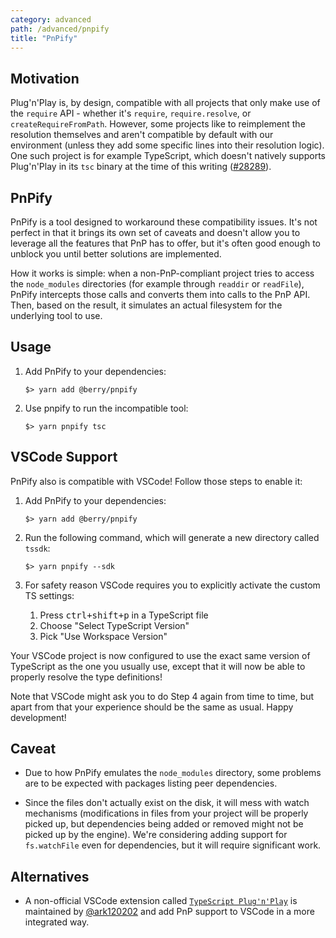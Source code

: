 ```yaml
---
category: advanced
path: /advanced/pnpify
title: "PnPify"
---
```


## Motivation

Plug'n'Play is, by design, compatible with all projects that only make use of the `require` API - whether it's `require`, `require.resolve`, or `createRequireFromPath`. However, some projects like to reimplement the resolution themselves and aren't compatible by default with our environment (unless they add some specific lines into their resolution logic). One such project is for example TypeScript, which doesn't natively supports Plug'n'Play in its `tsc` binary at the time of this writing ([#28289](https://github.com/Microsoft/TypeScript/issues/28289)).

## PnPify

PnPify is a tool designed to workaround these compatibility issues. It's not perfect in that it brings its own set of caveats and doesn't allow you to leverage all the features that PnP has to offer, but it's often good enough to unblock you until better solutions are implemented.

How it works is simple: when a non-PnP-compliant project tries to access the `node_modules` directories (for example through `readdir` or `readFile`), PnPify intercepts those calls and converts them into calls to the PnP API. Then, based on the result, it simulates an actual filesystem for the underlying tool to use.

## Usage

1. Add PnPify to your dependencies:

   ```
   $> yarn add @berry/pnpify
   ```

2. Use pnpify to run the incompatible tool:

   ```
   $> yarn pnpify tsc
   ```

## VSCode Support

PnPify also is compatible with VSCode! Follow those steps to enable it:

1. Add PnPify to your dependencies:

   ```
   $> yarn add @berry/pnpify
   ```

2. Run the following command, which will generate a new directory called `tssdk`:

   ```
   $> yarn pnpify --sdk
   ```

3. For safety reason VSCode requires you to explicitly activate the custom TS settings:

    1. Press <kbd>ctrl+shift+p</kbd> in a TypeScript file
    2. Choose "Select TypeScript Version"
    3. Pick "Use Workspace Version"

Your VSCode project is now configured to use the exact same version of TypeScript as the one you usually use, except that it will now be able to properly resolve the type definitions!

Note that VSCode might ask you to do Step 4 again from time to time, but apart from that your experience should be the same as usual. Happy development!

## Caveat

- Due to how PnPify emulates the `node_modules` directory, some problems are to be expected with packages listing peer dependencies.

- Since the files don't actually exist on the disk, it will mess with watch mechanisms (modifications in files from your project will be properly picked up, but dependencies being added or removed might not be picked up by the engine). We're considering adding support for `fs.watchFile` even for dependencies, but it will require significant work.

## Alternatives

- A non-official VSCode extension called [`TypeScript Plug'n'Play`](https://marketplace.visualstudio.com/items?itemName=ark120202.vscode-typescript-pnp-plugin) is maintained by [@ark120202](https://github.com/ark120202/vscode-typescript-pnp-plugin) and add PnP support to VSCode in a more integrated way.
